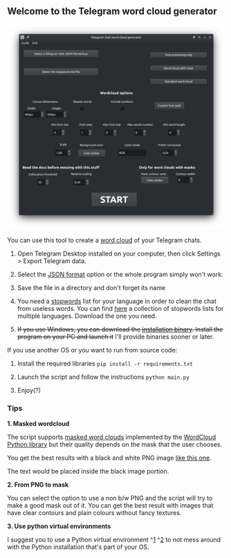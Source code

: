 ## Welcome to the Telegram word cloud generator
![ ](docs/img/gui.png  "GUI")

You can use this tool to create a [word cloud](https://bfy.tw/SigJ)  of your Telegram chats.

1. Open Telegram Desktop installed on your computer, then click Settings > Export Telegram data.

2. Select the [JSON format](docs/img/export.png) option or the whole program simply won't work. 

3. Save the file in a directory and don't forget its name

4. You need a [stopwords](https://en.wikipedia.org/wiki/Stop_word) list for your language in order to clean the chat from useless words. You can find [here](https://github.com/stopwords-iso/) a collection of stopwords lists for multiple languages. Download the one you need.

5. ~~If you use Windows, you can download the [installation binary](https://github.com/luke-gto/telegram-wordcloud-generator/releases). Install the program on your PC and launch it~~ I'll provide binaries sooner or later.

If you use another OS or you want to run from source code:

1. Install the required libraries
		 ```pip install -r requirements.txt```
		 
2. Launch the script and follow the instructions
		```python main.py``` 

3. Enjoy(?)

### Tips


**1. Masked wordcloud**

The script supports [masked word clouds](https://amueller.github.io/word_cloud/auto_examples/masked.html#sphx-glr-auto-examples-masked-py) implemented by the [WordCloud Python library](WordCloud)  but their quality depends on the mask that the user chooses.

You get the best results with a black and white PNG image [like this one](https://amueller.github.io/word_cloud/_images/sphx_glr_masked_002.png).

The text would be placed inside the black image portion.

**2. From PNG to mask**

You can select the option to use a non b/w PNG and the script will try to make a good mask out of it. You can get the best result with images that have clear contours and plain colours without fancy textures.

**3. Use python virtual environments**

I suggest you to use a Python virtual environment ^[1](https://docs.python.org/3/library/venv.html)  ^[2](https://realpython.com/python-virtual-environments-a-primer/)  to not mess around with the Python installation that's part of your OS.

 